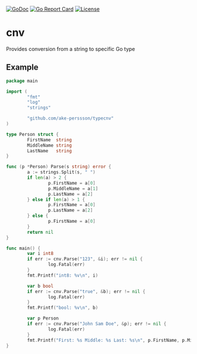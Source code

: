 [![GoDoc](https://godoc.org/github.com/ake-perssson/typeconv?status.svg)](https://godoc.org/github.com/ake-perssson/typeconv)
[![Go Report Card](https://goreportcard.com/badge/github.com/ake-perssson/typeconv)](https://goreportcard.com/report/github.com/ake-perssson/typeconv)
[![License](https://img.shields.io/badge/License-Apache%202.0-blue.svg)](https://github.com/ake-perssson/typeconv/blob/master/LICENSE)

# cnv

Provides conversion from a string to specific Go type

## Example

```go
package main

import (
        "fmt"
        "log"
        "strings"

        "github.com/ake-perssson/typecnv"
)

type Person struct {
        FirstName  string
        MiddleName string
        LastName   string
}

func (p *Person) Parse(s string) error {
        a := strings.Split(s, " ")
        if len(a) > 2 {
                p.FirstName = a[0]
                p.MiddleName = a[1]
                p.LastName = a[2]
        } else if len(a) > 1 {
                p.FirstName = a[0]
                p.LastName = a[2]
        } else {
                p.FirstName = a[0]
        }
        return nil
}

func main() {
        var i int8
        if err := cnv.Parse("123", &i); err != nil {
                log.Fatal(err)
        }
        fmt.Printf("int8: %v\n", i)

        var b bool
        if err := cnv.Parse("true", &b); err != nil {
                log.Fatal(err)
        }
        fmt.Printf("bool: %v\n", b)

        var p Person
        if err := cnv.Parse("John Sam Doe", &p); err != nil {
                log.Fatal(err)
        }
        fmt.Printf("First: %s Middle: %s Last: %s\n", p.FirstName, p.MiddleName, p.LastName)
}
```
